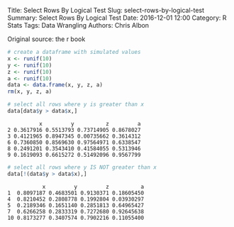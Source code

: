 Title: Select Rows By Logical Test
Slug: select-rows-by-logical-test
Summary: Select Rows By Logical Test
Date: 2016-12-01 12:00
Category: R Stats
Tags: Data Wrangling
Authors: Chris Albon


Original source: the r book


```R
# create a dataframe with simulated values
x <- runif(10)
y <- runif(10)
z <- runif(10)
a <- runif(10)
data <- data.frame(x, y, z, a)
rm(x, y, z, a)
```


```R
# select all rows where y is greater than x
data[data$y > data$x,]
```




              x         y          z         a
    2 0.3617916 0.5513793 0.73714905 0.8678027
    3 0.4121965 0.8947345 0.00735662 0.3614312
    6 0.7360850 0.8569630 0.97564971 0.6338547
    8 0.2491201 0.3543410 0.41584055 0.5313946
    9 0.1619093 0.6615272 0.51492096 0.9567799




```R
# select all rows where y IS NOT greater than x
data[!(data$y > data$x),]
```




               x         y         z          a
    1  0.8097187 0.4683501 0.9130371 0.18605450
    4  0.8210452 0.2808778 0.1992804 0.03930297
    5  0.2189346 0.1651140 0.2851813 0.64965427
    7  0.6266258 0.2833319 0.7272680 0.92645638
    10 0.8173277 0.3407574 0.7902216 0.11055400
